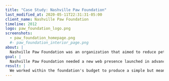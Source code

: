 ```yaml
---
title: "Case Study: Nashville Paw Foundation"
last_modified_at: 2020-05-11T22:31:31-05:00
client_name: Nashville Paw Foundation
timeline: 2012
logo: paw_foundation_logo.png
screenshots:
  - paw_foundation_homepage.png
  #- paw_foundation_interior_page.png
about: |
  Nashville Paw Foundation was an organization that aimed to reduce pet overpopulation through the funding of effective spay and neuter programs and to promote pet adoption and animal welfare through positive community education. It funded various spay and neuter programs in our community, from mobile spay days for low-income families to special clinics for feral cats, pit bulls and more.
goal: |
  Nashville Paw Foundation needed a new web presence launched in advance of a media campaign. They choose Sitemason and Eliza Brock Software to produce the new site.
result: |
  We worked within the foundation's budget to produce a simple but meaningful website, which we launched ahead of their media campaign.
---
```

